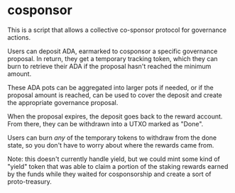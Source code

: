 # cosponsor

This is a script that allows a collective co-sponsor protocol for governance actions.

Users can deposit ADA, earmarked to cosponsor a specific governance proposal.
In return, they get a temporary tracking token, which they can burn to retrieve their ADA if the proposal hasn't reached the minimum amount.

These ADA pots can be aggregated into larger pots if needed, or if the proposal amount is reached, can be used to cover the deposit and create the appropriate governance proposal.

When the proposal expires, the deposit goes back to the reward account. From there, they can be withdrawn into a UTXO marked as "Done".

Users can burn *any* of the temporary tokens to withdraw from the done state, so you don't have to worry about where the rewards came from.

Note: this doesn't currently handle yield, but we could mint some kind of "yield" token that was able to claim a portion of the staking rewards earned by the funds while they waited for cosponsorship and create a sort of proto-treasury.